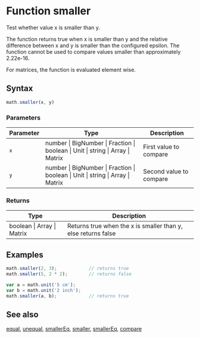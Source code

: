 <!-- Note: This file is automatically generated from source code comments. Changes made in this file will be overridden. -->

# Function smaller

Test whether value x is smaller than y.

The function returns true when x is smaller than y and the relative
difference between x and y is smaller than the configured epsilon. The
function cannot be used to compare values smaller than approximately 2.22e-16.

For matrices, the function is evaluated element wise.


## Syntax

```js
math.smaller(x, y)
```

### Parameters

Parameter | Type | Description
--------- | ---- | -----------
`x` | number &#124; BigNumber &#124; Fraction &#124; boolean &#124; Unit &#124; string &#124; Array &#124; Matrix | First value to compare
`y` | number &#124; BigNumber &#124; Fraction &#124; boolean &#124; Unit &#124; string &#124; Array &#124; Matrix | Second value to compare

### Returns

Type | Description
---- | -----------
boolean &#124; Array &#124; Matrix | Returns true when the x is smaller than y, else returns false


## Examples

```js
math.smaller(2, 3);            // returns true
math.smaller(5, 2 * 2);        // returns false

var a = math.unit('5 cm');
var b = math.unit('2 inch');
math.smaller(a, b);            // returns true
```


## See also

[equal](equal.md),
[unequal](unequal.md),
[smallerEq](smallerEq.md),
[smaller](smaller.md),
[smallerEq](smallerEq.md),
[compare](compare.md)
